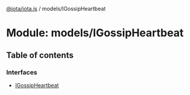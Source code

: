 [@iota/iota.js](../README.md) / models/IGossipHeartbeat

# Module: models/IGossipHeartbeat

## Table of contents

### Interfaces

- [IGossipHeartbeat](../interfaces/models/igossipheartbeat.igossipheartbeat.md)
